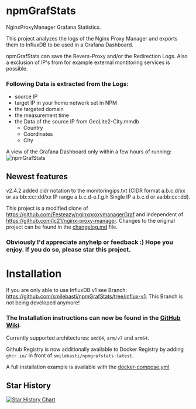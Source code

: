 # npmGrafStats
NginxProxyManager Grafana Statistics.

This project analyzes the logs of the Nginx Proxy Manager and exports them to InfluxDB to be used in a Grafana Dashboard.

npmGrafStats can save the Revers-Proxy and/or the Redirection Logs. Also a exclusion of IP's from for example external montitoring services is possible. 

### Following Data is extracted from the Logs:
- source IP
- target IP in your home network set in NPM
- the targeted domain
- the measurement time
- the Data of the source IP from GeoLite2-City.mmdb
  - Country
  - Coordinates
  - City

A view of the Grafana Dashboard only within a few hours of running:
![npmGrafStats](https://user-images.githubusercontent.com/60941345/203383131-50b7197e-2e58-4bb1-a7e6-d92e15d3430a.png)

## Newest features
v2.4.2 added cidr notation to the monitoringips.txt (CIDR format	a.b.c.d/xx or aa:bb::cc::dd/xx IP range	a.b.c.d-e.f.g.h Single IP	a.b.c.d or aa:bb:cc::dd).

This project is a modified clone of  https://github.com/Festeazy/nginxproxymanagerGraf and independent of https://github.com/jc21/nginx-proxy-manager. Changes to the original project can be found in the [changelog.md](https://github.com/smilebasti/npmGrafStats/blob/main/changelog.md) file.


### Obviously I'd appreciate anyhelp or feedback :) Hope you enjoy. If you do so, please star this project.

# Installation
If you are only able to use InfluxDB v1 see Branch: https://github.com/smilebasti/npmGrafStats/tree/influx-v1. This Branch is not being developed anymore!

### The Installation instructions can now be found in the [GitHub Wiki](https://github.com/smilebasti/npmGrafStats/wiki). 
Currently supported architectures: `amd64`, `arm/v7` and `arm64`.

Github Registry is now additionally available to Docker Registry by adding `ghcr.io/` in front of `smilebasti/npmgrafstats:latest`.

A full installation example is available with the [docker-compose.yml](https://github.com/smilebasti/npmGrafStats/blob/main/docker-compose.yml)

## Star History

[![Star History Chart](https://api.star-history.com/svg?repos=smilebasti/npmgrafstats&type=Date)](https://star-history.com/#smilebasti/npmgrafstats&Date)